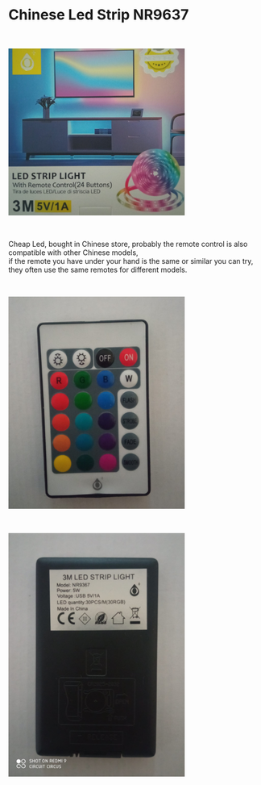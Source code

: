 <h1>Chinese Led Strip NR9637</h1>

</BR>

<p>
  <img src="https://raw.githubusercontent.com/JonnyBanana/Bananas_Flipper/main/infrared/IMG/ledstrip2.jpg" width="350">
</p>

</BR>


Cheap Led, bought in Chinese store, probably the remote control is also compatible with other Chinese models, </BR>
if the remote you have under your hand is the same or similar you can try, they often use the same remotes for different models.

</BR>


<p>
  <img src="https://github.com/JonnyBanana/Bananas_Flipper/blob/main/infrared/IMG/ledstrip1.jpg" width="350">
</p>

</BR>

<p>
  <img src="https://raw.githubusercontent.com/JonnyBanana/Bananas_Flipper/main/infrared/IMG/ledstrip3.jpg" width="350">
</p>

</BR>
